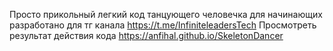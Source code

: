 Просто прикольный легкий код танцующего человечка для начинающих разработано для тг канала https://t.me/InfiniteleadersTech
Просмотреть результат действия кода https://anfihal.github.io/SkeletonDancer
